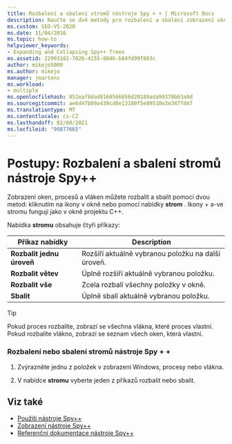```yaml
---
title: Rozbalení a sbalení stromů nástroje Spy + + | Microsoft Docs
description: Naučte se dvě metody pro rozbalení a sbalení zobrazení oken, procesů a vláken. Můžete kliknout na ikony v okně nebo použít nabídku stromu.
ms.custom: SEO-VS-2020
ms.date: 11/04/2016
ms.topic: how-to
helpviewer_keywords:
- Expanding and Collapsing Spy++ Trees
ms.assetid: 22993182-7026-4155-8046-b84fd99f803c
author: mikejo5000
ms.author: mikejo
manager: jmartens
ms.workload:
- multiple
ms.openlocfilehash: 852eaf8dad8160566656d20189ada99378b63a0d
ms.sourcegitcommit: ae6d47b09a439cd0e13180f5e89510e3e347fd47
ms.translationtype: MT
ms.contentlocale: cs-CZ
ms.lasthandoff: 02/08/2021
ms.locfileid: "99877665"
---
```

# <a name="how-to-expand-and-collapse-spy-trees"></a>Postupy: Rozbalení a sbalení stromů nástroje Spy++
Zobrazení oken, procesů a vláken můžete rozbalit a sbalit pomocí dvou metod: kliknutím na ikony v okně nebo pomocí nabídky **strom** . Ikony + a-ve stromu fungují jako v okně projektu C++.

 Nabídka **stromu** obsahuje čtyři příkazy:

|Příkaz nabídky|Description|
|------------------|-----------------|
|**Rozbalit jednu úroveň**|Rozšíří aktuálně vybranou položku na další úroveň.|
|**Rozbalit větev**|Úplně rozšíří aktuálně vybranou položku.|
|**Rozbalit vše**|Zcela rozbalí všechny položky v okně.|
|**Sbalit**|Úplně sbalí aktuálně vybranou položku.|

> [!TIP]
> Pokud proces rozbalíte, zobrazí se všechna vlákna, které proces vlastní. Pokud rozbalíte vlákno, zobrazí se seznam všech oken, která vlastní.

### <a name="to-expand-or-collapse-spy-trees"></a>Rozbalení nebo sbalení stromů nástroje Spy + +

1. Zvýrazněte jednu z položek v zobrazení Windows, procesy nebo vlákna.

2. V nabídce **stromu** vyberte jeden z příkazů rozbalit nebo sbalit.

## <a name="see-also"></a>Viz také
- [Použití nástroje Spy++](../debugger/using-spy-increment.md)
- [Zobrazení nástroje Spy++](../debugger/spy-increment-views.md)
- [Referenční dokumentace nástroje Spy++](../debugger/spy-increment-reference.md)